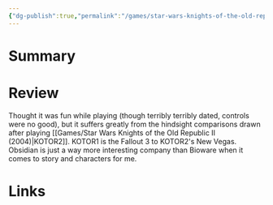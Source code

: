 ```yaml
---
{"dg-publish":true,"permalink":"/games/star-wars-knights-of-the-old-republic-2003/","tags":["LP"],"created":"2023-12-08","updated":"2024-03-01"}
---
```



# Summary

# Review

Thought it was fun while playing (though terribly terribly dated, controls were no good), but it suffers greatly from the hindsight comparisons drawn after playing [[Games/Star Wars Knights of the Old Republic II (2004)\|KOTOR2]]. KOTOR1 is the Fallout 3 to KOTOR2's New Vegas. Obsidian is just a way more interesting company than Bioware when it comes to story and characters for me.

# Links

